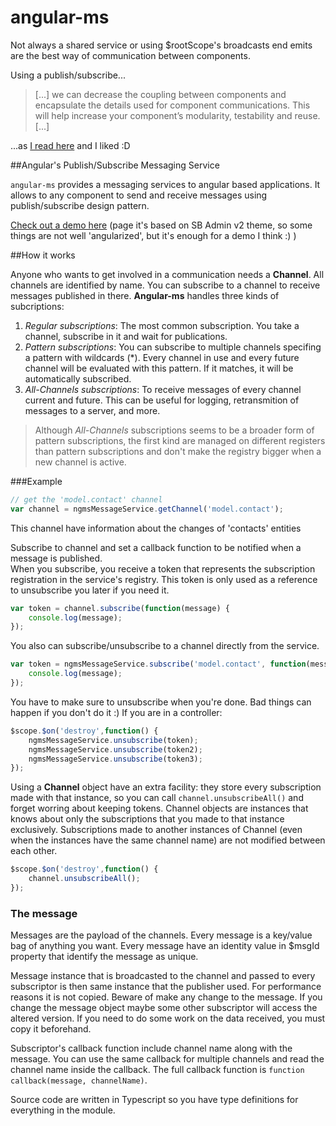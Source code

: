 # angular-ms

Not always a shared service or using $rootScope's broadcasts end emits are the best way of communication between components.  

Using a publish/subscribe...
> [...] we can decrease the coupling between components and encapsulate the details used for component communications. This will help increase your component’s modularity, testability and reuse. [...]

...as [I read here](http://codingsmackdown.tv/blog/2013/04/29/hailing-all-frequencies-communicating-in-angularjs-with-the-pubsub-design-pattern) and I liked :D

##Angular's Publish/Subscribe Messaging Service

`angular-ms` provides a messaging services to angular based applications. It allows to any component to send and receive messages using publish/subscribe design pattern. 

[Check out a demo here](http://ejmarino.github.io/angular-ms/) (page it's based on SB Admin v2 theme, so some things are not well 'angularized', but it's enough for a demo I think :) )

##How it works

Anyone who wants to get involved in a communication needs a **Channel**. All channels are identified by name. You can subscribe to a channel to receive messages published in there. 
**Angular-ms** handles three kinds of subcriptions:

 1. *Regular subscriptions*: The most common subscription. You take a channel, subscribe in it and wait for publications.
 2. *Pattern subscriptions*: You can subscribe to multiple channels specifing a pattern with wildcards (*). Every channel in use and every future channel will be evaluated with this pattern. If it matches, it will be automatically subscribed.
 3. *All-Channels subscriptions*: To receive messages of every channel current and future. This can be useful for logging, retransmition of messages to a server, and more.

> Although *All-Channels* subscriptions seems to be a broader form of pattern subscriptions, the first kind are managed on different registers than pattern subscriptions and don't make the registry bigger when a new channel is active.


###Example
```js
// get the 'model.contact' channel
var channel = ngmsMessageService.getChannel('model.contact');
```
This channel have information about the changes of 'contacts' entities

Subscribe to channel and set a callback function to be notified when a message is published.  
When you subscribe, you receive a token that represents the subscription registration in the service's registry. This token is only used as a reference to unsubscribe you later if you need it.

```js
var token = channel.subscribe(function(message) {
    console.log(message);
});
```

You also can subscribe/unsubscribe to a channel directly from the service.

```js
var token = ngmsMessageService.subscribe('model.contact', function(message) {
    console.log(message);
});
```

You have to make sure to unsubscribe when you're done. Bad things can happen if you don't do it :)
If you are in a controller:

```js
$scope.$on('destroy',function() {
    ngmsMessageService.unsubscribe(token);
    ngmsMessageService.unsubscribe(token2);
    ngmsMessageService.unsubscribe(token3);
});
```
Using a **Channel** object have an extra facility: they store every subscription made with that instance, so you can call `channel.unsubscribeAll()` and forget worring about keeping tokens.
Channel objects are instances that knows about only the subscriptions that you made to that instance exclusively.
Subscriptions made to another instances of Channel (even when the instances have the same channel name) are not modified between each other.
```js
$scope.$on('destroy',function() {
    channel.unsubscribeAll();
});
```

### The message 

Messages are the payload of the channels. Every message is a key/value bag of anything you want. Every message have an identity value in $msgId property that identify the message as unique.

Message instance that is broadcasted to the channel and passed to every subscriptor is then same instance that the publisher used. For performance reasons it is not copied. Beware of make any change to the message. If you change the message object maybe some other subscriptor will access the altered version. If you need to do some work on the data received, you must copy it beforehand.

Subscriptor's callback function include channel name along with the message. You can use the same callback for multiple channels and read the channel name inside the callback. 
The full callback function is `function callback(message, channelName)`.

Source code are written in Typescript so you have type definitions for everything in the module.
